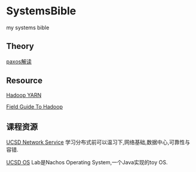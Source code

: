 # SystemsBible
my systems bible


## Theory

[paxos解读](http://drmingdrmer.github.io/tech/distributed/2015/11/11/paxos-slide.html)

## Resource

[Hadoop YARN](http://www.zhihu.com/question/23167837)

[Field Guide To Hadoop](http://www.allitebooks.com/field-guide-to-hadoop/)

## 课程资源
[UCSD Network Service](http://cseweb.ucsd.edu/~gmporter/classes/wi15/cse124/index.html) 学习分布式前可以温习下,网络基础,数据中心,可靠性与容错.

[UCSD OS](http://cseweb.ucsd.edu/classes/fa15/cse120-a/) Lab是Nachos Operating System,一个Java实现的toy OS.
